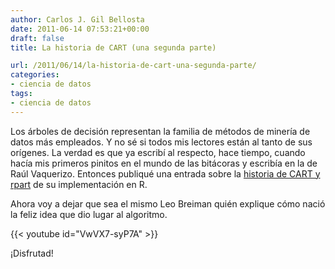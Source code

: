 ```yaml
---
author: Carlos J. Gil Bellosta
date: 2011-06-14 07:53:21+00:00
draft: false
title: La historia de CART (una segunda parte)

url: /2011/06/14/la-historia-de-cart-una-segunda-parte/
categories:
- ciencia de datos
tags:
- ciencia de datos
---
```


Los árboles de decisión representan la familia de métodos de minería de datos más empleados. Y no sé si todos mis lectores están al tanto de sus orígenes. La verdad es que ya escribí al respecto, hace tiempo, cuando hacía mis primeros pinitos en el mundo de las bitácoras y escribía en la de Raúl Vaquerizo. Entonces publiqué una entrada sobre la [historia de CART y rpart](http://analisisydecision.es/sobre-la-historia-de-cart-y-rpart/) de su implementación en R.

Ahora voy a dejar que sea el mismo Leo Breiman quién explique cómo nació la feliz idea que dio lugar al algoritmo.

{{< youtube id="VwVX7-syP7A" >}}

¡Disfrutad!
